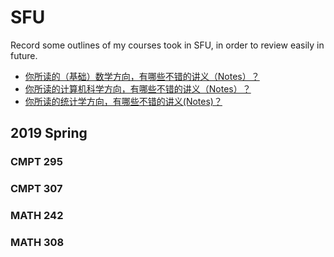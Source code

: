# SFU
Record some outlines of my courses took in SFU, in order to review easily in future.
* [你所读的（基础）数学方向，有哪些不错的讲义（Notes）？](https://www.zhihu.com/question/38253477)
* [你所读的计算机科学方向，有哪些不错的讲义（Notes）？](https://www.zhihu.com/question/38300204)
* [你所读的统计学方向，有哪些不错的讲义(Notes)？](https://www.zhihu.com/question/275938752)
## 2019 Spring
### CMPT 295
### CMPT 307
### MATH 242
### MATH 308
